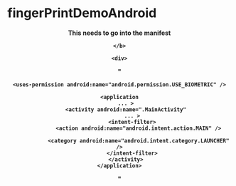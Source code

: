 # fingerPrintDemoAndroid

<header>
  
  <p>
    <b>
    This needs to go into the manifest 
      
    </b>
    
    <div>
  
 " <!-- AndroidManifest.xml -->
<manifest xmlns:android="http://schemas.android.com/apk/res/android"
    package="com.example.fingerprintdemo">

    <uses-permission android:name="android.permission.USE_BIOMETRIC" />

    <application
        ... >
        <activity android:name=".MainActivity"
            ... >
            <intent-filter>
                <action android:name="android.intent.action.MAIN" />

                <category android:name="android.intent.category.LAUNCHER" />
            </intent-filter>
        </activity>
    </application>

</manifest>
"
  
  </div>
    </p>
  </header>
